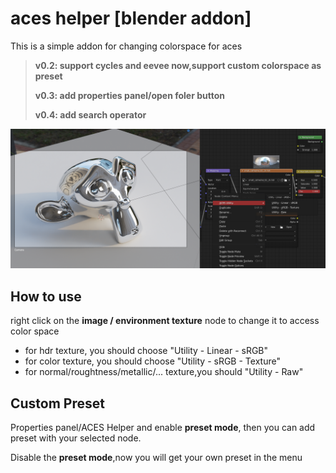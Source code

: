 # aces helper [blender addon]
This is a simple addon for changing colorspace for aces

>**v0.2: support cycles and eevee now,support custom colorspace as preset**
>
>**v0.3: add properties panel/open foler button**
>
>**v0.4: add search operator**

![img](README.assets/img.png)

## How to use

right click on the **image / environment texture** node to change it to access color space 

+ for hdr texture, you should choose "Utility - Linear - sRGB"
+ for color texture, you should choose "Utility - sRGB - Texture"
+ for normal/roughtness/metallic/... texture,you should "Utility - Raw"

## Custom Preset

Properties panel/ACES Helper and enable **preset mode**, then you can add preset with your selected node.

Disable the **preset mode**,now you will get your own preset in the menu
